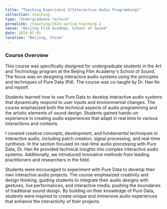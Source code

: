 ```yaml
---
title: "Teaching Experience 2(Interactive Audio Programming)"
collection: teaching
type: "Undergraduate lecture"
permalink: /teaching/2024-spring-teaching-2
venue: "Beijing Film Academy, School of Sound"
date: 2024-07-01
location: "Beijing, China"
---
```


### Course Overview
This course was specifically designed for undergraduate students in the Art and Technology program at the Beijing Film Academy's School of Sound. The focus was on designing interactive audio systems using the principles and techniques of Pure Data (Pd). The course was co-taught by Dr. Han Ke and myself.

Students learned how to use Pure Data to develop interactive audio systems that dynamically respond to user inputs and environmental changes. The course emphasized both the technical aspects of audio programming and the artistic elements of sound design. Students gained hands-on experience in creating audio experiences that adapt in real time to various interactions and contexts.

I covered creative concepts, development, and fundamental techniques in interactive audio, including patch creation, signal processing, and real-time synthesis. In the section focused on real-time audio processing with Pure Data, Dr. Han Ke provided technical insights into complex interactive audio systems. Additionally, we introduced innovative methods from leading practitioners and researchers in the field.

Students were encouraged to experiment with Pure Data to develop their own interactive audio projects. The course emphasized creativity and design thinking, guiding students to integrate their audio designs with gestures, live performances, and interactive media, pushing the boundaries of traditional sound design. By building on their knowledge of Pure Data, students were inspired to create unique and immersive audio experiences that enhance the interactivity of their projects.
